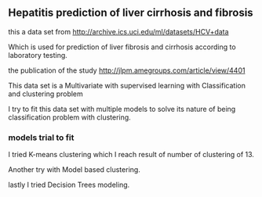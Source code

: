 ## Hepatitis prediction of liver cirrhosis and fibrosis

this a data set from 
http://archive.ics.uci.edu/ml/datasets/HCV+data


Which is used for prediction of liver fibrosis and cirrhosis according to 
laboratory testing.


the publication of the study 
http://jlpm.amegroups.com/article/view/4401

This data set is a Multivariate with supervised learning with Classification and clustering problem

I try to fit this data set with multiple models to solve its nature of being classification problem with 
clustering. 


### models trial to fit

I tried K-means clustering which I reach result of number of clustering of 13. 

Another try with Model based clustering.

lastly I tried Decision Trees modeling.


